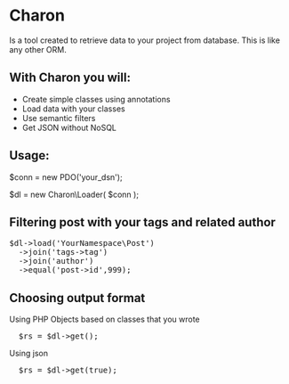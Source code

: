 Charon
======

Is a tool created to retrieve data to your project from database. This is like any other ORM.

With Charon you will:
-------------------------
* Create simple classes using annotations
* Load data with your classes
* Use semantic filters
* Get JSON without NoSQL

Usage:
-------------------------
$conn = new PDO('your_dsn');

$dl = new Charon\Loader( $conn );

Filtering post with your tags and related author
---

<pre>
$dl->load('YourNamespace\Post')
  ->join('tags->tag')
  ->join('author')
  ->equal('post->id',999);
</pre>
  
Choosing output format
---

Using PHP Objects based on classes that you wrote

<pre>
  $rs = $dl->get();
</pre>

Using json

<pre>
  $rs = $dl->get(true);
</pre>
